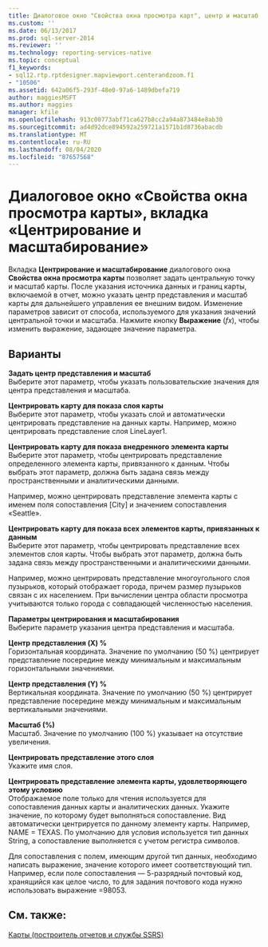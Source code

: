 ```yaml
---
title: Диалоговое окно "Свойства окна просмотра карт", центр и масштаб | Документация Майкрософт
ms.custom: ''
ms.date: 06/13/2017
ms.prod: sql-server-2014
ms.reviewer: ''
ms.technology: reporting-services-native
ms.topic: conceptual
f1_keywords:
- sql12.rtp.rptdesigner.mapviewport.centerandzoom.f1
- "10506"
ms.assetid: 642a06f5-293f-48e0-97a6-1489dbefa719
author: maggiesMSFT
ms.author: maggies
manager: kfile
ms.openlocfilehash: 913c00773abf71ca627b8cc2a94a873484e8ab30
ms.sourcegitcommit: ad4d92dce894592a259721a1571b1d8736abacdb
ms.translationtype: MT
ms.contentlocale: ru-RU
ms.lasthandoff: 08/04/2020
ms.locfileid: "87657568"
---
```

# <a name="map-viewport-properties-dialog-box-center-and-zoom"></a>Диалоговое окно «Свойства окна просмотра карты», вкладка «Центрирование и масштабирование»
  Вкладка **Центрирование и масштабирование** диалогового окна **Свойства окна просмотра карты** позволяет задать центральную точку и масштаб карты. После указания источника данных и границ карты, включаемой в отчет, можно указать центр представления и масштаб карты для дальнейшего управления ее внешним видом. Изменение параметров зависит от способа, используемого для указания значений центральной точки и масштаба. Нажмите кнопку **Выражение** (*fx*), чтобы изменить выражение, задающее значение параметра.  
  
## <a name="options"></a>Варианты  
 **Задать центр представления и масштаб**  
 Выберите этот параметр, чтобы указать пользовательские значения для центра представления и масштаба.  
  
 **Центрировать карту для показа слоя карты**  
 Выберите этот параметр, чтобы указать слой и автоматически центрировать представление на данных карты. Например, можно центрировать представление слоя LineLayer1.  
  
 **Центрировать карту для показа внедренного элемента карты**  
 Выберите этот параметр, чтобы центрировать представление определенного элемента карты, привязанного к данным. Чтобы выбрать этот параметр, должна быть задана связь между пространственными и аналитическими данными.  
  
 Например, можно центрировать представление элемента карты с именем поля сопоставления [City] и значением сопоставления «Seattle».  
  
 **Центрировать карту для показа всех элементов карты, привязанных к данным**  
 Выберите этот параметр, чтобы центрировать представление всех элементов слоя карты. Чтобы выбрать этот параметр, должна быть задана связь между пространственными и аналитическими данными.  
  
 Например, можно центрировать представление многоугольного слоя пузырьков, который отображает города, причем размер пузырьков связан с их населением. При вычислении центра области просмотра учитываются только города с совпадающей численностью населения.  
  
 **Параметры центрирования и масштабирования**  
 Выберите параметр указания центра представления и масштаба.  
  
 **Центр представления (X) %**  
 Горизонтальная координата. Значение по умолчанию (50 %) центрирует представление посередине между минимальным и максимальным горизонтальными значениями.  
  
 **Центр представления (Y) %**  
 Вертикальная координата. Значение по умолчанию (50 %) центрирует представление посередине между минимальным и максимальным вертикальными значениями.  
  
 **Масштаб (%)**  
 Масштаб. Значение по умолчанию (100 %) указывает на отсутствие увеличения.  
  
 **Центрировать представление этого слоя**  
 Укажите имя слоя.  
  
 **Центрировать представление элемента карты, удовлетворяющего этому условию**  
 Отображаемое поле только для чтения используется для сопоставления данных карты и аналитических данных. Укажите значение, по которому будет выполняться сопоставление. Вид автоматически центрируется по данному элементу карты. Например, NAME = TEXAS. По умолчанию для условия используется тип данных String, а сопоставление выполняется с учетом регистра символов.  
  
 Для сопоставления с полем, имеющим другой тип данных, необходимо написать выражение, значение которого имеет соответствующий тип. Например, если поле сопоставления — 5-разрядный почтовый код, хранящийся как целое число, то для задания почтового кода нужно использовать выражение =98053.  
  
## <a name="see-also"></a>См. также:  
 [Карты (построитель отчетов и службы SSRS)](report-design/maps-report-builder-and-ssrs.md)  
  
  
